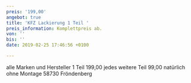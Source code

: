 ```yaml
---
preis: '199,00'
angebot: true
title: 'KFZ Lackierung 1 Teil '
preis_information: Komplettpreis ab.
von: ''
bis: ''
date: 2019-02-25 17:46:56 +0100

---
```

alle Marken und Hersteller 1 Teil 199,00 jedes weitere Teil 99,00 natürlich ohne Montage 58730 Fröndenberg